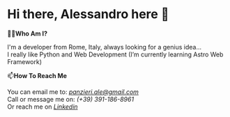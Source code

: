 # Hi there, Alessandro here 👋

🧑‍💻**Who Am I?**

I'm a developer from Rome, Italy, always looking for a genius idea...\
I really like Python and Web Development (I’m currently learning Astro Web Framework)

📫**How To Reach Me**

You can email me to: [*panzieri.ale@gmail.com*](mailto:panzieri.ale@gmail.com)\
Call or message me on: *(+39) 391-186-8961*\
Or reach me on *[Linkedin](https://www.linkedin.com/in/alessandropanzieri/)*
